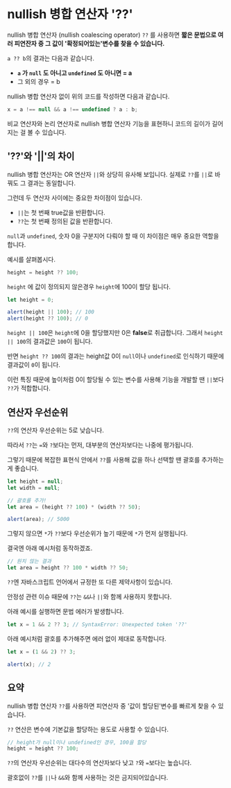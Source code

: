 # nullish 병합 연산자 '??'

nullish 병합 연산자 (nullish coalescing operator) `??` 를 사용하면 **짧은 문법으로 여러 피연잔자 중 그 값이 '확정되어있는'변수를 찾을 수 있습니다.**

`a ?? b`의 결과는 다음과 같습니다.

- **`a` 가 `null` 도 아니고 `undefined` 도 아니면 = a**
- 그 외의 경우 = b

nullish 병합 연산자 없이 위의 코드를 작성하면 다음과 같습니다.

```js
x = a !== null && a !== undefined ? a : b;
```

비교 연산자와 논리 연산자로 nullish 병합 연산자 기능을 표현하니 코드의 길이가 길어지는 걸 볼 수 있습니다.

## '??'와 '||'의 차이

nullish 병합 연산자는 OR 연산자 `||`와 상당히 유사해 보입니다.
실제로 `??`를 `||`로 바꿔도 그 결과는 동일합니다.

그런데 두 연산자 사이에는 중요한 차이점이 있습니다.

- `||`는 첫 번째 true값을 반환합니다.
- `??`는 첫 번째 정의된 값을 반환합니다.

`null`과 `undefined`, 숫자 0을 구분지어 다뤄야 할 때 이 차이점은 매우 중요한 역할을 합니다.

예시를 살펴봅시다.

```js
height = height ?? 100;
```

`height` 에 값이 정의되지 않은경우 `height`에 100이 할당 됩니다.

```js
let height = 0;

alert(height || 100); // 100
alert(height ?? 100); // 0
```

`height || 100`은 `height`에 0을 할당했지만 0은 **false**로 취급합니다. 그래서 `height || 100`의 결과값은 `100`이 됩니다.

반면 `height ?? 100`의 결과는 height값 0이 `null`이나 `undefined`로 인식하기 때문에 결과값이 `0`이 됩니다.

이런 특징 때문에 높이처럼 0이 할당될 수 있는 변수를 사용해 기능을 개발할 땐 `||`보다 `??`가 적합합니다.

## 연산자 우선순위

`??`의 연산자 우선순위는 5로 낮습니다.

따라서 `??`는 `=`와 `?`보다는 먼저, 대부분의 연산자보다는 나중에 평가됩니다.

그렇기 때문에 복잡한 표현식 안에서 `??`를 사용해 값을 하나 선택할 땐 괄호를 추가하는게 좋습니다.

```js
let height = null;
let width = null;

// 괄호를 추가!
let area = (height ?? 100) * (width ?? 50);

alert(area); // 5000
```

그렇지 않으면 `*`가 `??`보다 우선순위가 높기 때문에 `*`가 먼저 실행됩니다.

결국엔 아래 예시처럼 동작하겠죠.

```js
// 원치 않는 결과
let area = height ?? 100 * width ?? 50;
```

`??`엔 자바스크립트 언어에서 규정한 또 다른 제약사항이 있습니다.

안정성 관련 이슈 때문에 `??`는 `&&`나 `||`와 함께 사용하지 못합니다.

아래 예시를 실행하면 문법 에러가 발생합니다.

```js
let x = 1 && 2 ?? 3; // SyntaxError: Unexpected token '??'
```

아래 예시처럼 괄호를 추가해주면 에러 없이 제대로 동작합니다.

```js
let x = (1 && 2) ?? 3;

alert(x); // 2
```

## 요약

nullish 병합 연산자 `??`를 사용하면 피연산자 중 '값이 할당된'변수를 빠르게 찾을 수 있습니다.

`??` 연산은 변수에 기본값을 할당하는 용도로 사용할 수 있습니다.

```js
// height가 null이나 undefined인 경우, 100을 할당
height = height ?? 100;
```

`??`의 연산자 우선순위는 대다수의 연산자보다 낮고 `?`와 `=`보다는 높습니다.

괄호없이 `??`를 `||`나 `&&`와 함께 사용하는 것은 금지되어있습니다.
